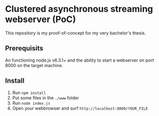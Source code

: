 # Clustered asynchronous streaming webserver (PoC)

This repository is my proof-of-concept for my very bachelor's thesis.

## Prerequisits

An functioning node.js v6.3.1+ and the ability to start a webserver on port 8000 on the target machine.

## Install

1. Run `npm install`
2. Put some files in the `./www` folder
3. Run `node index.js`
4. Open your webbrowser and surf `http://localhost:8000/YOUR_FILE`
